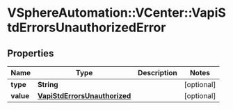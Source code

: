 # VSphereAutomation::VCenter::VapiStdErrorsUnauthorizedError

## Properties
Name | Type | Description | Notes
------------ | ------------- | ------------- | -------------
**type** | **String** |  | [optional] 
**value** | [**VapiStdErrorsUnauthorized**](VapiStdErrorsUnauthorized.md) |  | [optional] 


